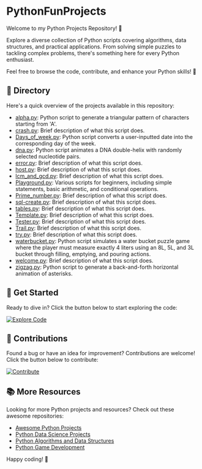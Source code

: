 # PythonFunProjects

Welcome to my Python Projects Repository! 🐍

Explore a diverse collection of Python scripts covering algorithms, data structures, and practical applications. From solving simple puzzles to tackling complex problems, there's something here for every Python enthusiast.

Feel free to browse the code, contribute, and enhance your Python skills! 🚀

## 📂 Directory

Here's a quick overview of the projects available in this repository:

- [alpha.py](alpha.py): Python script to generate a triangular pattern of characters starting from 'A'.
- [crash.py](crash.py): Brief description of what this script does.
- [Days_of_week.py](Days_of_week.py): Python script converts a user-inputted date into the corresponding day of the week.
- [dna.py](dna.py): Python script animates a DNA double-helix with randomly selected nucleotide pairs.
- [error.py](error.py): Brief description of what this script does.
- [host.py](host.py): Brief description of what this script does.
- [lcm_and_gcd.py](lcm_and_gcd.py): Brief description of what this script does.
- [Playground.py](Playground.py): Various scripts for beginners, including simple statements, basic arithmetic, and conditional operations.
- [Prime_number.py](Prime_number.py): Brief description of what this script does.
- [sql-create.py](sql-create.py): Brief description of what this script does.
- [tables.py](tables.py): Brief description of what this script does.
- [Template.py](Template.py): Brief description of what this script does.
- [Tester.py](Tester.py): Brief description of what this script does.
- [Trail.py](Trail.py): Brief description of what this script does.
- [try.py](try.py): Brief description of what this script does.
- [waterbucket.py](waterbucket.py): Python script simulates a water bucket puzzle game where the player must measure exactly 4 liters using an 8L, 5L, and 3L bucket through filling, emptying, and pouring actions.
- [welcome.py](welcome.py): Brief description of what this script does.
- [zigzag.py](zigzag.py): Python script to generate a back-and-forth horizontal animation of asterisks.

## 🌟 Get Started

Ready to dive in? Click the button below to start exploring the code:

[![Explore Code](https://img.shields.io/badge/Explore%20Code-🚀-blue)](https://github.com/mdaashir/PythonFunProjects)

## 🤝 Contributions

Found a bug or have an idea for improvement? Contributions are welcome! Click the button below to contribute:

[![Contribute](https://img.shields.io/badge/Contribute-💡-green)](https://github.com/mdaashir/PythonFunProjects/issues)

## 📚 More Resources

Looking for more Python projects and resources? Check out these awesome repositories:

- [Awesome Python Projects](https://github.com/vinta/awesome-python)
- [Python Data Science Projects](https://github.com/ujjwalkarn/DataSciencePython)
- [Python Algorithms and Data Structures](https://github.com/TheAlgorithms/Python)
- [Python Game Development](https://github.com/leerob/awesome-python-game-development)

Happy coding! 🎉
